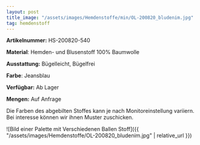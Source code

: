 ```yaml
---
layout: post
title_image: "/assets/images/Hemdenstoffe/min/OL-200820_bludenim.jpg"
tag: hemdenstoff
---
```


**Artikelnummer:** HS-200820-540

**Material**: Hemden- und Blusenstoff 100% Baumwolle

**Ausstattung:** Bügelleicht, Bügelfrei

**Farbe**:  Jeansblau

**Verfügbar:** Ab Lager

**Mengen:** Auf Anfrage

Die Farben des abgebilten Stoffes kann je nach Monitoreinstellung variiern. Bei interesse können wir ihnen Muster zuschicken.


![Bild einer Palette mit Verschiedenen Ballen Stoff]({{ "/assets/images/Hemdenstoffe/OL-200820_bludenim.jpg" | relative_url }})


